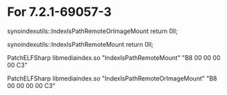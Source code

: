 # For 7.2.1-69057-3

synoindexutils::IndexIsPathRemoteOrImageMount return 0ll;

synoindexutils::IndexIsPathRemoteMount return 0ll;

PatchELFSharp libmediaindex.so "IndexIsPathRemoteMount" "B8 00 00 00 00 C3"

PatchELFSharp libmediaindex.so "IndexIsPathRemoteOrImageMount" "B8 00 00 00 00 C3"
